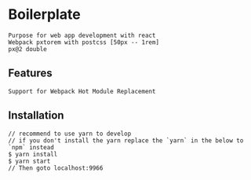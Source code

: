 # Boilerplate

    Purpose for web app development with react
    Webpack pxtorem with postcss [50px -- 1rem]
    px@2 double

## Features

    Support for Webpack Hot Module Replacement

## Installation

    // recommend to use yarn to develop
    // if you don't install the yarn replace the `yarn` in the below to `npm` instead
    $ yarn install
    $ yarn start
    // Then goto localhost:9966